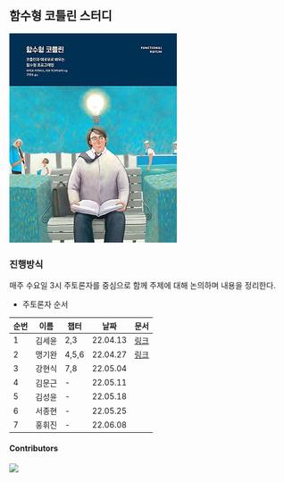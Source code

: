 ## 함수형 코틀린 스터디

![Cover](assets/cover.jpeg)

### 진행방식

매주 수요일 3시 주토론자를 중심으로 함께 주제에 대해 논의하며 내용을 정리한다.

- 주토론자 순서

|순번|이름|챕터|날짜|문서|
|---|---|---|---|---|
|1|김세윤|2,3|22.04.13|[링크](20220413.md)
|2|맹기완|4,5,6|22.04.27|[링크](20220420.md)
|3|강현식|7,8|22.05.04|
|4|김문근|-|22.05.11|
|5|김성윤|-|22.05.18|
|6|서종현|-|22.05.25|
|7|홍휘진|-|22.06.08|


#### Contributors

<a href="https://github.com/SoHotStudy/Functional-Kotlin/graphs/contributors">
  <img src="https://contributors-img.web.app/image?repo=SoHotStudy/Functional-Kotlin" />
</a>

